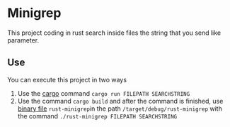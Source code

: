 # Minigrep

This project coding in rust search inside files the string that you send like parameter.

## Use

You can execute this project in two ways

1. Use the [cargo](https://doc.rust-lang.org/stable/cargo/) command `cargo run FILEPATH SEARCHSTRING`
2. Use the command `cargo build` and after the command is finished, use [binary file](https://www.cyberciti.biz/faq/howto-unix-command-run-execute-bin-files-in-linux/) `rust-minigrep`in the path `/target/debug/rust-minigrep` with the command `./rust-minigrep FILEPATH SEARCHSTRING`
